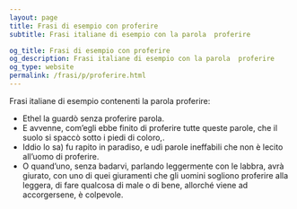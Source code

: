 ```yaml
---
layout: page
title: Frasi di esempio con proferire 
subtitle: Frasi italiane di esempio con la parola  proferire

og_title: Frasi di esempio con proferire 
og_description: Frasi italiane di esempio con la parola  proferire
og_type: website
permalink: /frasi/p/proferire.html
---
```


Frasi italiane di esempio contenenti la parola proferire:


- Ethel la guardò senza proferire parola.
- E avvenne, com’egli ebbe finito di proferire tutte queste parole, che il suolo si spaccò sotto i piedi di coloro,.
- Iddio lo sa) fu rapito in paradiso, e udì parole ineffabili che non è lecito all’uomo di proferire.
- O quand’uno, senza badarvi, parlando leggermente con le labbra, avrà giurato, con uno di quei giuramenti che gli uomini sogliono proferire alla leggera, di fare qualcosa di male o di bene, allorché viene ad accorgersene, è colpevole.
